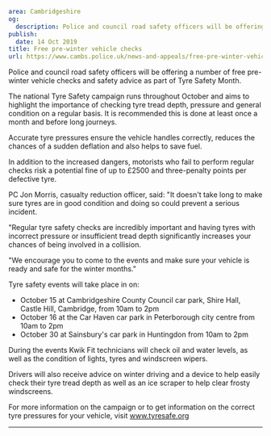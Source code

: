 ```yaml
area: Cambridgeshire
og:
  description: Police and council road safety officers will be offering a number of free pre-winter vehicle checks and safety advice as part of Tyre Safety Month.
publish:
  date: 14 Oct 2019
title: Free pre-winter vehicle checks
url: https://www.cambs.police.uk/news-and-appeals/free-pre-winter-vehicle-checks
```

Police and council road safety officers will be offering a number of free pre-winter vehicle checks and safety advice as part of Tyre Safety Month.

The national Tyre Safety campaign runs throughout October and aims to highlight the importance of checking tyre tread depth, pressure and general condition on a regular basis. It is recommended this is done at least once a month and before long journeys.

Accurate tyre pressures ensure the vehicle handles correctly, reduces the chances of a sudden deflation and also helps to save fuel.

In addition to the increased dangers, motorists who fail to perform regular checks risk a potential fine of up to £2500 and three-penalty points per defective tyre.

PC Jon Morris, casualty reduction officer, said: "It doesn't take long to make sure tyres are in good condition and doing so could prevent a serious incident.

"Regular tyre safety checks are incredibly important and having tyres with incorrect pressure or insufficient tread depth significantly increases your chances of being involved in a collision.

"We encourage you to come to the events and make sure your vehicle is ready and safe for the winter months."

Tyre safety events will take place in on:

 * October 15 at Cambridgeshire County Council car park, Shire Hall, Castle Hill, Cambridge, from 10am to 2pm
 * October 16 at the Car Haven car park in Peterborough city centre from 10am to 2pm
 * October 30 at Sainsbury's car park in Huntingdon from 10am to 2pm

During the events Kwik Fit technicians will check oil and water levels, as well as the condition of lights, tyres and windscreen wipers.

Drivers will also receive advice on winter driving and a device to help easily check their tyre tread depth as well as an ice scraper to help clear frosty windscreens.

For more information on the campaign or to get information on the correct tyre pressures for your vehicle, visit www.tyresafe.org

** **
